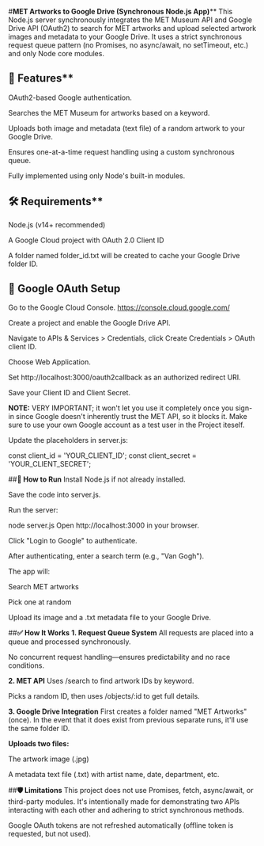 #**MET Artworks to Google Drive (Synchronous Node.js App)****
This Node.js server synchronously integrates the MET Museum API and Google Drive API (OAuth2) to search for MET artworks and upload selected artwork images and metadata to your Google Drive. It uses a strict synchronous request queue pattern (no Promises, no async/await, no setTimeout, etc.) and only Node core modules.

## **🚀 Features****
OAuth2-based Google authentication.

Searches the MET Museum for artworks based on a keyword.

Uploads both image and metadata (text file) of a random artwork to your Google Drive.

Ensures one-at-a-time request handling using a custom synchronous queue.

Fully implemented using only Node's built-in modules.

## **🛠 Requirements****
Node.js (v14+ recommended)

A Google Cloud project with OAuth 2.0 Client ID

A folder named folder_id.txt will be created to cache your Google Drive folder ID.

## **🔐 Google OAuth Setup**
Go to the Google Cloud Console.
https://console.cloud.google.com/

Create a project and enable the Google Drive API.

Navigate to APIs & Services > Credentials, click Create Credentials > OAuth client ID.

Choose Web Application.

Set http://localhost:3000/oauth2callback as an authorized redirect URI.

Save your Client ID and Client Secret.

**NOTE:** VERY IMPORTANT; it won't let you use it completely once you sign-in since Google doesn't
inherently trust the MET API, so it blocks it. Make sure to use your own Google account as a test
user in the Project iteself. 

Update the placeholders in server.js:

const client_id = 'YOUR_CLIENT_ID';
const client_secret = 'YOUR_CLIENT_SECRET';

##**🧪 How to Run**
Install Node.js if not already installed.

Save the code into server.js.

Run the server:

node server.js
Open http://localhost:3000 in your browser.

Click "Login to Google" to authenticate.

After authenticating, enter a search term (e.g., "Van Gogh").

The app will:

Search MET artworks

Pick one at random

Upload its image and a .txt metadata file to your Google Drive.

##**✅ How It Works**
**1. Request Queue System**
All requests are placed into a queue and processed synchronously.

No concurrent request handling—ensures predictability and no race conditions.

**2. MET API**
Uses /search to find artwork IDs by keyword.

Picks a random ID, then uses /objects/:id to get full details.

**3. Google Drive Integration**
First creates a folder named "MET Artworks" (once). In the event that it does exist
from previous separate runs, it'll use the same folder ID.

**Uploads two files:**

The artwork image (.jpg)

A metadata text file (.txt) with artist name, date, department, etc.

##**🛡 Limitations**
This project does not use Promises, fetch, async/await, or third-party modules.
It's intentionally made for demonstrating two APIs interacting with each other
and adhering to strict synchronous methods.


Google OAuth tokens are not refreshed automatically (offline token is requested, but not used).
